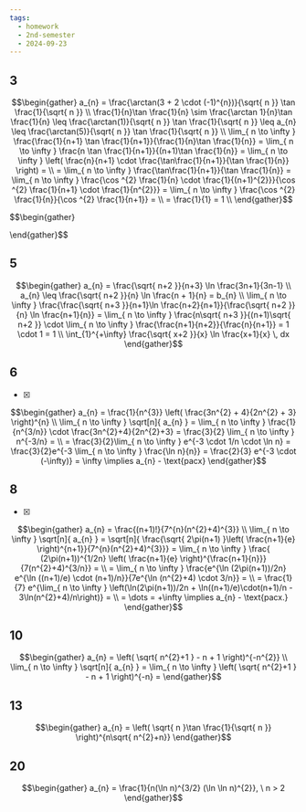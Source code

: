 ```yaml
---
tags:
  - homework
  - 2nd-semester
  - 2024-09-23
---
```


## 3

$$\begin{gather}
a_{n} = \frac{\arctan(3 + 2 \cdot (-1)^{n})}{\sqrt{ n }} \tan \frac{1}{\sqrt{ n }} \\
\frac{1}{n}\tan \frac{1}{n} \sim \frac{\arctan 1}{n}\tan \frac{1}{n} \leq \frac{\arctan(1)}{\sqrt{ n }} \tan \frac{1}{\sqrt{ n }} \leq a_{n} \leq \frac{\arctan(5)}{\sqrt{ n }} \tan \frac{1}{\sqrt{ n }} \\
\lim_{ n \to \infty } \frac{\frac{1}{n+1} \tan \frac{1}{n+1}}{\frac{1}{n}\tan \frac{1}{n}} = \lim_{ n \to \infty } \frac{n \tan \frac{1}{n+1}}{(n+1)\tan \frac{1}{n}} = \lim_{ n \to \infty } \left( \frac{n}{n+1} \cdot \frac{\tan\frac{1}{n+1}}{\tan \frac{1}{n}} \right) = \\
= \lim_{ n \to \infty } \frac{\tan\frac{1}{n+1}}{\tan \frac{1}{n}} = \lim_{ n \to \infty } \frac{\cos ^{2} \frac{1}{n} \cdot \frac{1}{(n+1)^{2}}}{\cos ^{2} \frac{1}{n+1} \cdot \frac{1}{n^{2}}} = \lim_{ n \to \infty } \frac{\cos ^{2} \frac{1}{n}}{\cos ^{2} \frac{1}{n+1}} = \\
= \frac{1}{1} = 1 \\
\end{gather}$$

$$\begin{gather}

\end{gather}$$

## 5

$$\begin{gather}
a_{n} = \frac{\sqrt{ n+2 }}{n+3} \ln \frac{3n+1}{3n-1} \\
a_{n} \leq \frac{\sqrt{ n+2 }}{n} \ln \frac{n + 1}{n} = b_{n} \\
\lim_{ n \to \infty }  \frac{\frac{\sqrt{ n+3 }}{n+1}\ln \frac{n+2}{n+1}}{\frac{\sqrt{ n+2 }}{n} \ln \frac{n+1}{n}} = \lim_{ n \to \infty } \frac{n\sqrt{ n+3 }}{(n+1)\sqrt{ n+2 }} \cdot \lim_{ n \to \infty } \frac{\frac{n+1}{n+2}}{\frac{n}{n+1}} = 1 \cdot 1 = 1 \\
\int_{1}^{+\infty} \frac{\sqrt{ x+2 }}{x} \ln \frac{x+1}{x} \, dx
\end{gather}$$

## 6 
- [x] 
$$\begin{gather}
a_{n} = \frac{1}{n^{3}} \left( \frac{3n^{2} + 4}{2n^{2} + 3} \right)^{n} \\
\lim_{ n \to \infty } \sqrt[n]{ a_{n} } = \lim_{ n \to \infty } \frac{1}{n^{3/n}} \cdot \frac{3n^{2}+4}{2n^{2}+3} = \frac{3}{2} \lim_{ n \to \infty } n^{-3/n} = \\
= \frac{3}{2}\lim_{ n \to \infty } e^{-3 \cdot 1/n \cdot \ln n} = \frac{3}{2}e^{-3 \lim_{ n \to \infty } \frac{\ln n}{n}} = \frac{2}{3} e^{-3 \cdot (-\infty)} = \infty \implies a_{n} - \text{расх}
\end{gather}$$

## 8
- [x] 
$$\begin{gather}
a_{n} = \frac{(n+1)!}{7^{n}(n^{2}+4)^{3}} \\
\lim_{ n \to \infty } \sqrt[n]{ a_{n} } = \sqrt[n]{ \frac{\sqrt{ 2\pi(n+1) }\left( \frac{n+1}{e} \right)^{n+1}}{7^{n}(n^{2}+4)^{3}}} = \lim_{ n \to \infty } \frac{ (2\pi(n+1))^{1/2n} \left( \frac{n+1}{e} \right)^{\frac{n+1}{n}}}{7(n^{2}+4)^{3/n}} = \\
= \lim_{ n \to \infty }  \frac{e^{\ln (2\pi(n+1))/2n} e^{\ln ((n+1)/e) \cdot (n+1)/n}}{7e^{\ln (n^{2}+4) \cdot 3/n}} = \\
= \frac{1}{7} e^{\lim_{ n \to \infty } \left(\ln(2\pi(n+1))/2n + \ln((n+1)/e)\cdot(n+1)/n - 3\ln(n^{2}+4)/n\right)} = \\
= \dots = +\infty \implies a_{n} - \text{расх.}
\end{gather}$$

## 10

$$\begin{gather}
a_{n} = \left( \sqrt{ n^{2}+1 } - n + 1 \right)^{-n^{2}} \\
\lim_{ n \to \infty } \sqrt[n]{ a_{n} } = \lim_{ n \to \infty } \left( \sqrt{ n^{2}+1 } - n + 1 \right)^{-n} = 
\end{gather}$$

## 13

$$\begin{gather}
a_{n} = \left( \sqrt{ n }\tan \frac{1}{\sqrt{ n }} \right)^{n\sqrt{ n^{2}+n}}
\end{gather}$$

## 20

$$\begin{gather}
a_{n} = \frac{1}{n(\ln n)^{3/2} (\ln \ln n)^{2}}, \ n > 2
\end{gather}$$